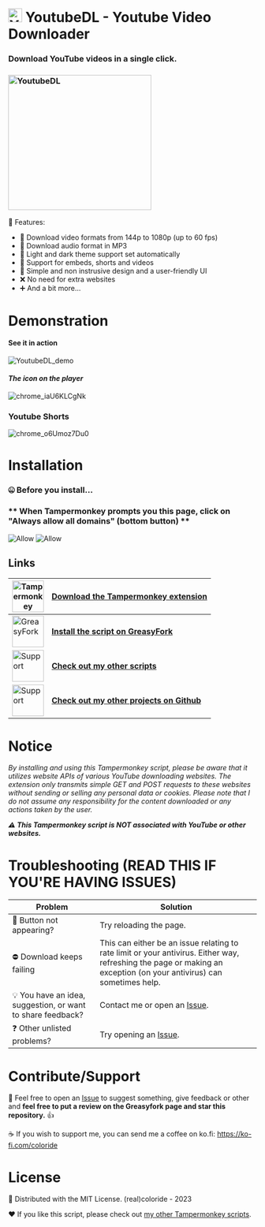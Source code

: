 # <img src="https://raw.githubusercontent.com/realcoloride/YoutubeDL/main/YoutubeDL.png" alt="YoutubeDL" width="28" height="28"> YoutubeDL - Youtube Video Downloader
### Download YouTube videos in a single click.

### <img src="https://github.com/realcoloride/YoutubeDL/assets/108619637/dd2b0546-a521-4459-b796-5c59ad932c5e" alt="YoutubeDL" width="290" height="274">

🌟 Features:
* 🎥 Download video formats from 144p to 1080p (up to 60 fps)
* 🎵 Download audio format in MP3
* 🔅 Light and dark theme support set automatically
* 📎 Support for embeds, shorts and videos
* 🤙 Simple and non instrusive design and a user-friendly UI
* ❌ No need for extra websites
* ➕ And a bit more...

# Demonstration
#### See it in action

![YoutubeDL_demo](https://github.com/realcoloride/YoutubeDL/assets/108619637/b6cc5e64-f199-4675-8beb-fb8bdfec5974)

#### *The icon on the player*

![chrome_iaU6KLCgNk](https://github.com/realcoloride/YoutubeDL/assets/108619637/93061219-01e6-47b3-8597-03523756e9c1)
### Youtube Shorts
![chrome_o6Umoz7Du0](https://github.com/realcoloride/YoutubeDL/assets/108619637/cedbb4ab-2c9d-461e-a7cd-0553d0df39fe)

# Installation
### 🤐 Before you install...
### \*\* When Tampermonkey prompts you this page, click on **"Always allow all domains"** (bottom button) \*\*
![Allow](https://raw.githubusercontent.com/realcoloride/YoutubeDL/main/allow.gif)
![Allow](https://raw.githubusercontent.com/realcoloride/YoutubeDL/main/allow.png)

## Links
|<img src="https://raw.githubusercontent.com/realcoloride/YoutubeDL/main/tampermonkey.png" alt="Tampermonkey" width="64" height="64">|[Download the Tampermonkey extension](https://www.tampermonkey.net/)|
|-|-|
|<img src="https://github.com/realcoloride/YoutubeDL/assets/108619637/17ae24e6-c899-4002-bf43-751196b5cfcd" alt="GreasyFork" width="64" height="64">|**[Install the script on GreasyFork](https://greasyfork.org/scripts/471103-youtubedl)**|
|<img src="https://github.com/realcoloride/YoutubeDL/assets/108619637/32616f4d-d690-44db-897c-12ddfc16e9a1" alt="Support" width="64" height="64">|**[Check out my other scripts](https://greasyfork.org//users/1070263-realcoloride)**|
|<img src="https://raw.githubusercontent.com/realcoloride/YoutubeDL/main/github.png" alt="Support" width="64" height="64">|**[Check out my other projects on Github](https://github.com/realcoloride)**|

# Notice
*By installing and using this Tampermonkey script, please be aware that it utilizes website APIs of various YouTube downloading websites. The extension only transmits simple GET and POST requests to these websites without sending or selling any personal data or cookies. Please note that I do not assume any responsibility for the content downloaded or any actions taken by the user.*

***⚠️ This Tampermonkey script is NOT associated with YouTube or other websites.***

# Troubleshooting (READ THIS IF YOU'RE HAVING ISSUES)
|Problem|Solution|
|-|-|
|🙈 Button not appearing?|Try reloading the page.|
|⛔ Download keeps failing|This can either be an issue relating to rate limit or your antivirus. Either way, refreshing the page or making an exception (on your antivirus) can sometimes help.|
|💡 You have an idea, suggestion, or want to share feedback?|Contact me or open an [Issue](/issues/).|
|❓ Other unlisted problems?|Try opening an [Issue](/issues/).|

# Contribute/Support
🚩 Feel free to open an [Issue](https://github.com/realcoloride/TwitterDL/issues) to suggest something, give feedback or other and 
**feel free to put a review on the Greasyfork page and star this repository.** 👍

☕ If you wish to support me, you can send me a coffee on ko.fi: https://ko-fi.com/coloride

# License
🤝 Distributed with the MIT License. (real)coloride - 2023

❤️ If you like this script, please check out [my other Tampermonkey scripts](https://greasyfork.org/fr/users/1070263-realcoloride).
